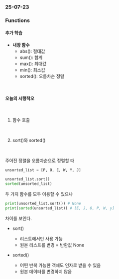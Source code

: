 ### 25-07-23

### Functions
#### 추가 학습

* **내장 함수**
  * abs(): 절대값
  * sum(): 합계
  * max(): 최대값
  * min(): 최소값
  * sorted(): 오름차순 정렬

<br>

#### 오늘의 시행착오
<br>

1. 함수 호출

<br>

2. sort()와 sorted()

<br>

주어진 정렬을 오름차순으로 정렬할 때

```python
unsorted_list = [P, O, E, W, Y, J]

unsorted_list.sort()
sorted(unsorted_list)
```

두 가지 함수를 모두 이용할 수 있으나  

```python
print(unsorted_list.sort()) # None
print(sorted(unsorted_list)) # [E, J, O, P, W, y]
```

차이를 보인다.

- sort()  
    - 리스트에서만 사용 가능
    - 원본 리스트를 변경
     = 반환값 None

- sorted()
  - 어떤 반복 가능한 객체도 인자로 받을 수 있음
  - 원본 데이터를 변경하지 않음